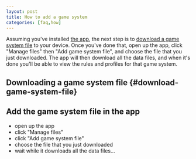 ```yaml
---
layout: post
title: How to add a game system
categories: [faq,how]
---
```


Assuming you've installed [the app](/faq/download/2021/11/14/download-it), the next step is to [download a game system file](#download-game-system-file) to your device. Once you've done that, open up the app, click "Manage files" then "Add game system file", and choose the file that you just downloaded. The app will then download all the data files, and when it's done you'll be able to view the rules and profiles for that game system.

## Downloading a game system file {#download-game-system-file}


## Add the game system file in the app

- open up the app
- click "Manage files"
- click "Add game system file"
- choose the file that you just downloaded
- wait while it downloads all the data files...
